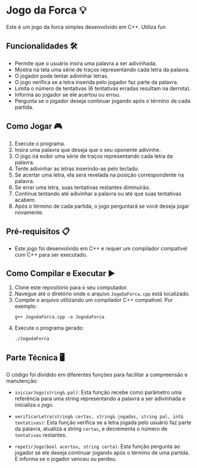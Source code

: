 # Jogo da Forca 💡

Este é um jogo da forca simples desenvolvido em C++. Utiliza fun

## Funcionalidades 🛠️

- Permite que o usuário insira uma palavra a ser adivinhada.
- Mostra na tela uma série de traços representando cada letra da palavra.
- O jogador pode tentar adivinhar letras.
- O jogo verifica se a letra inserida pelo jogador faz parte da palavra.
- Limita o número de tentativas (6 tentativas erradas resultam na derrota).
- Informa ao jogador se ele acertou ou errou.
- Pergunta se o jogador deseja continuar jogando após o término de cada partida.

## Como Jogar 🎮

1. Execute o programa.
2. Insira uma palavra que deseja que o seu oponente adivinhe.
3. O jogo irá exibir uma série de traços representando cada letra da palavra.
4. Tente adivinhar as letras inserindo-as pelo teclado.
5. Se acertar uma letra, ela será revelada na posição correspondente na palavra.
6. Se errar uma letra, suas tentativas restantes diminuirão.
7. Continue tentando até adivinhar a palavra ou até que suas tentativas acabem.
8. Após o término de cada partida, o jogo perguntará se você deseja jogar novamente.

## Pré-requisitos 📋

- Este jogo foi desenvolvido em C++ e requer um compilador compatível com C++ para ser executado.

## Como Compilar e Executar ▶️

1. Clone este repositório para o seu computador.
2. Navegue até o diretório onde o arquivo `JogoDaForca.cpp` está localizado.
3. Compile o arquivo utilizando um compilador C++ compatível. Por exemplo:
   ```
   g++ JogodaForca.cpp -o JogodaForca
   ```
4. Execute o programa gerado:
   ```
   ./JogodaForca
   ```

## Parte Técnica 🖥️

O código foi dividido em diferentes funções para facilitar a compreensão e manutenção:

- `iniciarJogo(string& pal)`: Esta função recebe como parâmetro uma referência para uma string representando a palavra a ser adivinhada e inicializa o jogo.
  
- `verificarLetra(string& certas, string& jogadas, string pal, int& tentativas)`: Esta função verifica se a letra jogada pelo usuário faz parte da palavra, atualiza a string `certas`, e decrementa o número de `tentativas` restantes.

- `repetirJogo(bool acertou, string certa)`: Esta função pergunta ao jogador se ele deseja continuar jogando após o término de uma partida. E informa se o jogador venceu ou perdeu.

